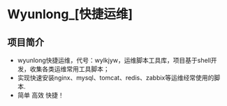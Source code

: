 # Wyunlong_[快捷运维]


## 项目简介
- wyunlong快捷运维，代号：wylkjyw，运维脚本工具库，项目基于shell开发，收集各类运维常用工具脚本；
- 实现快速安装nginx、mysql、tomcat、redis、zabbix等运维经常使用的脚本. 
- 简单 高效 快捷！